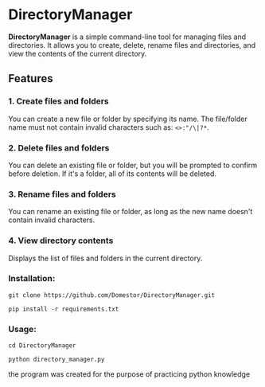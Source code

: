 # DirectoryManager

**DirectoryManager** is a simple command-line tool for managing files and directories. It allows you to create, delete, rename files and directories, and view the contents of the current directory.

## Features

### 1. Create files and folders
   You can create a new file or folder by specifying its name. The file/folder name must not contain invalid characters such as: `<>:"/\|?*`.

### 2. Delete files and folders
   You can delete an existing file or folder, but you will be prompted to confirm before deletion. If it's a folder, all of its contents will be deleted.

### 3. Rename files and folders
   You can rename an existing file or folder, as long as the new name doesn't contain invalid characters.

### 4. View directory contents
   Displays the list of files and folders in the current directory.

### Installation:

    git clone https://github.com/Domestor/DirectoryManager.git

    pip install -r requirements.txt


### Usage:

    cd DirectoryManager

    python directory_manager.py
 

the program was created for the purpose of practicing python knowledge 
